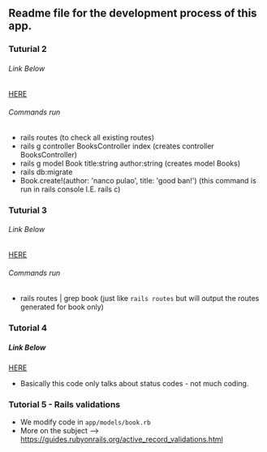 ## Readme file for the development process of this app.

### Tuturial 2

###### Link Below
[HERE](https://www.youtube.com/watch?v=nCb_mqAKusg&list=PLbTv9eGiI03u1-JFkFpPGsR_hMre6WX3e&index=2) 

###### Commands run
- rails routes (to check all existing routes)
- rails g controller BooksController index (creates controller BooksController)
- rails g model Book title:string author:string (creates model Books)
- rails db:migrate
- Book.create!(author: 'nanco pulao', title: 'good ban!') (this command is run in rails console I.E. rails c)

### Tuturial 3

###### Link Below
[HERE](https://www.youtube.com/watch?v=rFHCMu2t4SY&list=PLbTv9eGiI03u1-JFkFpPGsR_hMre6WX3e&index=3) 

###### Commands run
- rails routes | grep book (just like `rails routes` but will output the routes generated for book only)


### Tutorial 4

##### Link Below
[HERE](https://www.youtube.com/watch?v=yZM4oRZvltU&list=PLbTv9eGiI03u1-JFkFpPGsR_hMre6WX3e&index=4)

- Basically this code only talks about status codes - not much coding.

### Tutorial 5 - Rails validations

- We modify code in `app/models/book.rb`
- More on the subject --> https://guides.rubyonrails.org/active_record_validations.html

